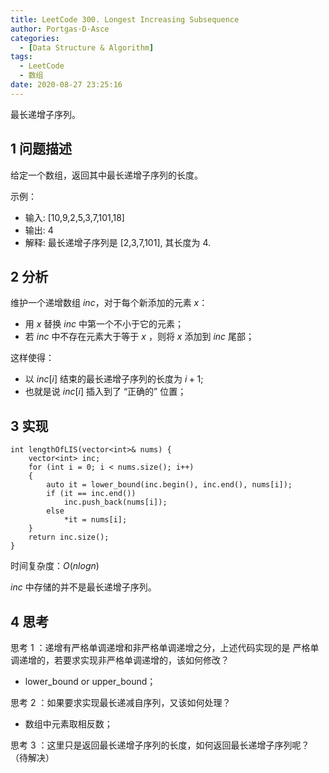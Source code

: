 ```yaml
---
title: LeetCode 300. Longest Increasing Subsequence
author: Portgas·D·Asce
categories:
  - [Data Structure & Algorithm]
tags:
  - LeetCode
  - 数组
date: 2020-08-27 23:25:16
---
```


最长递增子序列。

<!--more-->
## 1 问题描述

给定一个数组，返回其中最长递增子序列的长度。

示例：
- 输入: [10,9,2,5,3,7,101,18]
- 输出: 4 
- 解释: 最长递增子序列是 [2,3,7,101], 其长度为 4. 

## 2 分析
维护一个递增数组 $inc$，对于每个新添加的元素 $x$：
- 用 $x$ 替换 $inc$ 中第一个不小于它的元素；
- 若 $inc$ 中不存在元素大于等于 $x$ ，则将 $x$ 添加到 $inc$ 尾部；

这样使得：
- 以 $inc[i]$ 结束的最长递增子序列的长度为 $i + 1$;
- 也就是说 $inc[i]$ 插入到了 “正确的” 位置；

## 3 实现
```
int lengthOfLIS(vector<int>& nums) {
	vector<int> inc;
	for (int i = 0; i < nums.size(); i++)
	{
		auto it = lower_bound(inc.begin(), inc.end(), nums[i]);
		if (it == inc.end())
			inc.push_back(nums[i]);
		else
			*it = nums[i];
	}
	return inc.size();
}
```

时间复杂度：$O(nlogn)$

$inc$ 中存储的并不是最长递增子序列。
## 4 思考

思考 1 ：递增有严格单调递增和非严格单调递增之分，上述代码实现的是 严格单调递增的，若要求实现非严格单调递增的，该如何修改？
- lower_bound or upper_bound；

思考 2 ：如果要求实现最长递减自序列，又该如何处理？
- 数组中元素取相反数；

思考 3 ：这里只是返回最长递增子序列的长度，如何返回最长递增子序列呢？（待解决）